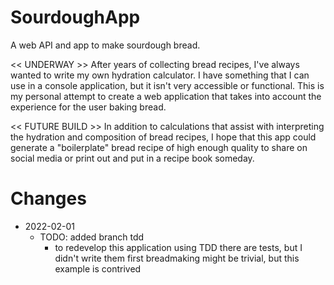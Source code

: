 # SourdoughApp
A web API and app to make sourdough bread.

<< UNDERWAY >>
After years of collecting bread recipes, I've always wanted to write my own hydration calculator. I have something that I can use in a console application, but it isn't very accessible or functional. This is my personal attempt to create a web application that takes 
into account the experience for the user baking bread. 

<< FUTURE BUILD >>
In addition to calculations that assist with interpreting the hydration and composition of bread recipes, I hope that this app could generate a "boilerplate" 
bread recipe of high enough quality to share on social media or print out and put in a recipe book someday.

# Changes
- 2022-02-01 
  + TODO: added branch tdd
    - to redevelop this application using TDD there are tests, but I didn't write them first breadmaking might be trivial, but this example is contrived
